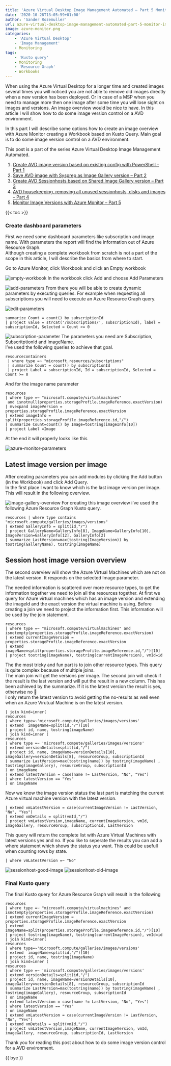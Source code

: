 ```yaml
---
title: 'Azure Virtual Desktop Image Management Automated – Part 5 Monitor Image versions with Azure Monitor'
date: '2020-10-28T13:05:59+01:00'
author: 'Sander Rozemuller'
url: azure-virtual-desktop-image-management-automated-part-5-monitor-image-versions-with-azure-monitor
image: azure-monitor.png
categories:
    - 'Azure Virtual Desktop'
    - 'Image Management'
    - Monitoring
tags:
    - 'Kusto query'
    - Monitoring
    - 'Resource Graph'
    - Workbooks
---
```


When using the Azure Virtual Desktop for a longer time and created images several times you will noticed you are not able to remove old images directly when a new version has been deployed. Or in case of a MSP when you need to manage more then one image after some time you will lose sight on images and versions. An image overview would be nice to have. In this article I will show how to do some image version control on a AVD environment.

In this part I will describe some options how to create an image overview with Azure Monitor creating a Workbook based on Kusto Query. Main goal is to do some image version control on a AVD environment.

This post is a part of the series Azure Virtual Desktop Image Management Automated.

1. [Create AVD image version based on existing config with PowerShell – Part 1](https://rozemuller.com/create-wvd-image-version-based-on-existing-config-with-powershell/)
2. [Save AVD image with Sysprep as Image Gallery version – Part 2](https://rozemuller.com/save-wvd-image-with-sysprep-as-image-gallery-version/)
3. [Create AVD Sessionhosts based on Shared Image Gallery version – Part 3](https://rozemuller.com/azure-virtual-desktop-image-management-automated-part-3-create-wvd-sessionhosts-based-on-shared-image-gallery-version-with-arm/)
4. [AVD housekeeping, removing all unused sessionhosts, disks and images – Part 4 ](https://rozemuller.com/azure-virtual-desktop-image-management-automated-part-4-wvd-clean-up-unused-resources/)
5. [Monitor Image Versions with Azure Monitor – Part 5](https://rozemuller.com/azure-virtual-desktop-image-management-automated-part-5-monitor-image-versions-with-azure-monitor/)

{{< toc >}}

### Create dashboard parameters

First we need some dashboard parameters like subscription and image name. With parameters the report will find the information out of Azure Resource Graph.   
Although creating a complete workbook from scratch is not a part of the scope in this article, I will describe the basics from where to start.  
  
Go to Azure Monitor, click Workbook and click an Empty workbook

![empty-workbook](image-28.png)
In the workbook click Add and choose Add Parameters

![add-parameters](image-27.png)
From there you will be able to create dynamic parameters by executing queries. For example when requesting all subscriptions you will need to execute an Azure Resource Graph query.

![edit-parameters](image-29.png)
```basic
summarize Count = count() by subscriptionId
| project value = strcat('/subscriptions/', subscriptionId), label = subscriptionId, Selected = Count >= 0
```

![subscription-parameter](image-30.png)
The parameters you need are Subscription, SubscritptionId and ImageName.  
I’ve used the following queries to achieve that goal.

```basic
resourcecontainers
 | where type =~ "microsoft.resources/subscriptions"
 | summarize Count = count() by subscriptionId
 | project Label = subscriptionId, Id = subscriptionId, Selected = Count >= 0
```

And for the image name parameter

```basic
resources 
| where type =~ "microsoft.compute/virtualmachines"
 and isnotnull(properties.storageProfile.imageReference.exactVersion)
| mvexpand imageVersion = properties.storageProfile.imageReference.exactVersion
| extend imageInfo = split(properties.storageProfile.imageReference.id,"/")
| summarize Count=count() by Image=tostring(imageInfo[10])
| project Label =Image
```

  
At the end it will properly looks like this

![azure-monitor-parameters](image-31.png)
## Latest image version per image 

After creating parameters you can add modules by clicking the Add button (in the Workbook) and click Add Query.  
In the first place I want to know which is the last image version per image. This will result in the following overview.

![image-gallery-overview](image-32.png)
For creating this image overview i’ve used the following Azure Resource Graph Kusto query.

```basic
resources | where type contains "microsoft.compute/galleries/images/versions" 
| extend GalleryInfo = split(id,"/")
| project GalleryName=GalleryInfo[8], ImageName=GalleryInfo[10], ImageVersion=GalleryInfo[12], GalleryInfo[2]
| summarize LastVersion=max(tostring(ImageVersion)) by tostring(GalleryName), tostring(ImageName)
```

## Session host image version overview

The second overview will show the Azure Virtual Machines which are not on the latest version. It responds on the selected Image parameter.

The needed information is scattered over more resource types, to get the information together we need to join all the resources together. At first we query for Azure virtual machines which has an image version and extending the imageId and the exact version the virtual machine is using. Before creating a join we need to project the information first. This information will be used by the join statement.

```basic
resources 
| where type =~ "microsoft.compute/virtualmachines" and isnotempty(properties.storageProfile.imageReference.exactVersion)
| extend currentImageVersion = properties.storageProfile.imageReference.exactVersion
| extend imageName=split(properties.storageProfile.imageReference.id,"/")[10]
| project tostring(imageName), tostring(currentImageVersion), vmId=id 

```

The the most tricky and fun part is to join other resource types. This query is quite complex because of multiple joins.  
The main join will get the versions per image. The second join will check if the result is the last version and will put the result in a new column. This has been achieved by the summarize. If it is the latest version the result is yes, otherwise no 🙂  
I only return the latest version to avoid getting the no-results as well even when an Azure Virutual Machine is on the latest version.

```basic
| join kind=inner(
resources
| where type=~'microsoft.compute/galleries/images/versions'
| extend  imageName=split(id,"/")[10]
| project id, name, tostring(imageName)
| join kind=inner ( 
resources 
| where type =~ 'microsoft.compute/galleries/images/versions' 
| extend versionDetails=split(id,"/")
| project id, name, imageName=versionDetails[10], imageGallery=versionDetails[8], resourceGroup, subscriptionId
| summarize LastVersion=max(tostring(name)) by tostring(imageName) , tostring(imageGallery), resourceGroup, subscriptionId
) on imageName
| extend latestVersion = case(name != LastVersion, "No", "Yes")
| where latestVersion == "Yes"
) on imageName

```

Now we know the image version status the last part is matching the current Azure virtual machine version with the latest version.

```basic
| extend vmLatestVersion = case(currentImageVersion != LastVersion, "No", "Yes")
| extend vmDetails = split(vmId,"/")
| project vmLatestVersion,imageName, currentImageVersion, vmId, imageGallery, resourceGroup, subscriptionId, LastVersion

```

This query will return the complete list with Azure Virtual Machines with latest versions yes and no. If you like to seperate the results you can add a where statement which shows the status you want. This could be usefull when counting rows by state.

```basic
| where vmLatestVersion =~ "No"
```

![sessionhost-good-image](image-33.png)
![sessionhost-old-image](image-34.png)
### Final Kusto query

The final Kusto query for Azure Resource Graph will result in the following

```basic
resources 
| where type =~ "microsoft.compute/virtualmachines" and isnotempty(properties.storageProfile.imageReference.exactVersion)
| extend currentImageVersion = properties.storageProfile.imageReference.exactVersion
| extend imageName=split(properties.storageProfile.imageReference.id,"/")[10]
| project tostring(imageName), tostring(currentImageVersion), vmId=id 
| join kind=inner(
resources
| where type=~'microsoft.compute/galleries/images/versions'
| extend  imageName=split(id,"/")[10]
| project id, name, tostring(imageName)
| join kind=inner ( 
resources 
| where type =~ 'microsoft.compute/galleries/images/versions' 
| extend versionDetails=split(id,"/")
| project id, name, imageName=versionDetails[10], imageGallery=versionDetails[8], resourceGroup, subscriptionId
| summarize LastVersion=max(tostring(name)) by tostring(imageName) , tostring(imageGallery), resourceGroup, subscriptionId
) on imageName
| extend latestVersion = case(name != LastVersion, "No", "Yes")
| where latestVersion == "Yes"
) on imageName
| extend vmLatestVersion = case(currentImageVersion != LastVersion, "No", "Yes")
| extend vmDetails = split(vmId,"/")
| project vmLatestVersion,imageName, currentImageVersion, vmId, imageGallery, resourceGroup, subscriptionId, LastVersion
```

Thank you for reading this post about how to do some image version control for a AVD environment.

{{ bye }}